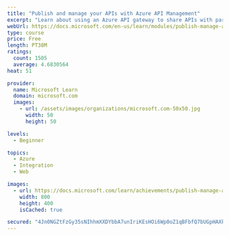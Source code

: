 ```yaml
---
title: "Publish and manage your APIs with Azure API Management"
excerpt: "Learn about using an Azure API gateway to share APIs with partners, and how to use subscription keys to control access to your APIs."
webUrl: https://docs.microsoft.com/en-us/learn/modules/publish-manage-apis-with-azure-api-management/
type: course
price: Free
length: PT38M
ratings:
  count: 1505
  average: 4.6830564
heat: 51

provider:
  name: Microsoft Learn
  domain: microsoft.com
  images:
    - url: /assets/images/organizations/microsoft.com-50x50.jpg
      width: 50
      height: 50

levels:
  - Beginner

topics:
  - Azure
  - Integration
  - Web

images:
  - url: https://docs.microsoft.com/learn/achievements/publish-manage-apis-with-azure-api-management-social.png
    width: 800
    height: 400
    isCached: true

secured: "4Jn0NGZtFzGy35sNIhhmXXDYbbA7unIriKEsHOi6Wp0oZ1qBFbfQ7bUGpHAXkTa9G3T4cXjYT93Tcm7RYpRlgrXNtCt4k76i4Usp0UaVnJTP4RAOy0ffFD0RjBloTx1p5n/APnkFElq7yfGRzUB8eFD54CTrjyqGAeMBH+rPFglwZHzxi4Lsj5kobS2FlVz10kLNVltASsp0Cv7/pvcrY5NPx06OKi9Oe5R7Xmp7bqm5LyRDDsiwxkCe+Nekq9mCsCxGoIn2KGss3onxdmL94TnZX81I1JYu4s0vV7hR3MX7iyvHiwR9pQWC0NGcrbaPsOdtmUyfVthXm8VRzFXOe6obNvQH2wY3K8hEaG4l57Cz0w6zQDs8u8jwS9omMYGJ6YVDGEHSJaMEnMBkhiEXdqqN7Bek3V6asXFZe9F6ACk=;HRCGHezzlHU812pK3auHbw=="
---
```


